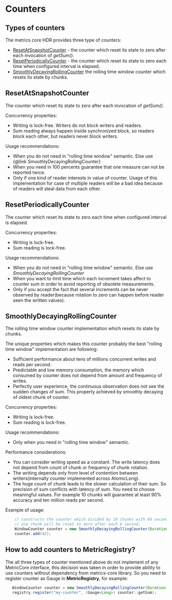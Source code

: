 # Counters
## Types of counters
The metrics core HDR provides three type of counters:
* [ResetAtSnapshotCounter](https://github.com/vladimir-bukhtoyarov/metrics-core-hdr/blob/1.3/src/main/java/com/github/metricscore/hdr/counter/ResetAtSnapshotCounter.java) - the counter which reset its state to zero after each invocation of *getSum()*.
* [ResetPeriodicallyCounter](https://github.com/vladimir-bukhtoyarov/metrics-core-hdr/blob/1.3/src/main/java/com/github/metricscore/hdr/counter/ResetPeriodicallyCounter.java) - the counter which reset its state to zero each time when configured interval is elapsed.
* [SmoothlyDecayingRollingCounter](https://github.com/vladimir-bukhtoyarov/metrics-core-hdr/blob/1.3/src/main/java/com/github/metricscore/hdr/counter/SmoothlyDecayingRollingCounter.java) the rolling time window counter which resets its state by chunks.

## ResetAtSnapshotCounter
The counter which reset its state to zero after each invocation of *getSum()*.

Concurrency properties:
* Writing is lock-free. Writers do not block writers and readers.
* Sum reading always happen inside synchronized block, so readers block each other, but readers never block writers.
 
Usage recommendations:
* When you do not need in "rolling time window" semantic. Else use {@link SmoothlyDecayingRollingCounter}
* When you need in 100 percents guarantee that one measure can not be reported twice.
* Only if one kind of reader interests in value of counter. Usage of this implementation for case of multiple readers will be a bad idea because of readers will steal data from each other.

## ResetPeriodicallyCounter
The counter which reset its state to zero each time when configured interval is elapsed.

Concurrency properties:
* Writing is lock-free.
* Sum reading is lock-free.

Usage recommendations:
* When you do not need in "rolling time window" semantic. Else use *SmoothlyDecayingRollingCounter*
* When you want to limit time which each increment takes affect to counter sum in order to avoid reporting of obsolete measurements.
* Only if you accept the fact that several increments can be never observed by reader(because rotation to zero can happen before reader seen the written values).

## SmoothlyDecayingRollingCounter
The rolling time window counter implementation which resets its state by chunks.

The unique properties which makes this counter probably the best "rolling time window" implementation are following:
* Sufficient performance about tens of millions concurrent writes and reads per second.
* Predictable and low memory consumption, the memory which consumed by counter does not depend from amount and frequency of writes.
* Perfectly user experience, the continuous observation does not see the sudden changes of sum. This property achieved by smoothly decaying of oldest chunk of counter.
 
Concurrency properties:
* Writing is lock-free.
* Sum reading is lock-free.

Usage recommendations:
* Only when you need in "rolling time window" semantic.
 
Performance considerations:
* You can consider writing speed as a constant. The write latency does not depend from count of chunk or frequency of chunk rotation.
* The writing depends only from level of contention between writers(internally counter implemented across AtomicLong).
* The huge count of chunk leads to the slower calculation of their sum. So precision of sum conflicts with latency of sum. You need to choose meaningful values.
For example 10 chunks will guarantee at least 90% accuracy and ten million reads per second.

Example of usage:
```java
    // constructs the counter which divided by 10 chunks with 60 seconds time window.
    // one chunk will be reset to zero after each 6 second,
    WindowCounter counter = new SmoothlyDecayingRollingCounter(Duration.ofSeconds(60), 10);
    counter.add(42);
```

## How to add counters to MetricRegistry?
The all three types of counter mentioned above do not implement of any MetricCore interface, 
this decision was taken in order to provide ability to use counters without dependency from metrics-core library.
So you need to register counter as Gauge in **MetricRegistry**, for example:
```java
   WindowCounter counter = new SmoothlyDecayingRollingCounter(Duration.ofSeconds(60), 10);
   registry.register("my-counter", (Gauge<Long>) counter::getSum);
```